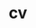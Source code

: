 ---
layout: cv
permalink: /cv/
title: cv
nav: true
nav_order: 5
cv_pdf: mahajani_ml2025.pdf
description: 
toc:
  sidebar: left
---